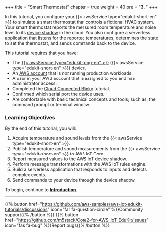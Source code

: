 +++
title = "Smart Thermostat"
chapter = true
weight = 40
pre = "<b>3. </b>"
+++

In this tutorial, you configure your {{< awsService type="edukit-short-en" >}} to simulate a smart thermostat that controls a fictional HVAC system. Your smart thermostat reports the measured room temperature and noise level to its [device shadow](https://docs.aws.amazon.com/iot/latest/developerguide/iot-device-shadows.html) in the cloud. You also configure a serverless application that listens for the reported temperatures, determines the state to set the thermostat, and sends commands back to the device. 

This tutorial requires that you have:
- The [{{< awsService type="edukit-long-en" >}}](https://www.amazon.com/dp/B08VGRZYJR/) ({{< awsService type="edukit-short-en" >}}) device.
- An [AWS account](https://aws.amazon.com/premiumsupport/knowledge-center/create-and-activate-aws-account/) that is *not* running production workloads.
- A user in your AWS account that is assigned to you and has administrator access.
- Completed the [Cloud Connected Blinky](/en/blinky-hello-world.html) tutorial.
- Confirmed which serial port the device uses.
- Are comfortable with basic technical concepts and tools; such as, the command prompt or terminal window.

### Learning Objectives

By the end of this tutorial, you will:
1. Acquire temperature and sound levels from the {{< awsService type="edukit-short-en" >}}.
1. Publish temperature and sound measurements from the {{< awsService type="edukit-short-en" >}} to AWS IoT Core.
1. Report measured values to the AWS IoT device shadow.
1. Perform message transformations with the AWS IoT rules engine.
1. Build a serverless application that responds to inputs and detects complex events.
1. Send commands to your device through the device shadow.

To begin, continue to [**Introduction**](/en/smart-thermostat/introduction.html).

---
{{% button href="https://github.com/aws-samples/aws-iot-edukit-tutorials/discussions" icon="far fa-question-circle" %}}Community support{{% /button %}} {{% button href="https://github.com/m5stack/Core2-for-AWS-IoT-EduKit/issues" icon="fas fa-bug" %}}Report bugs{{% /button %}}